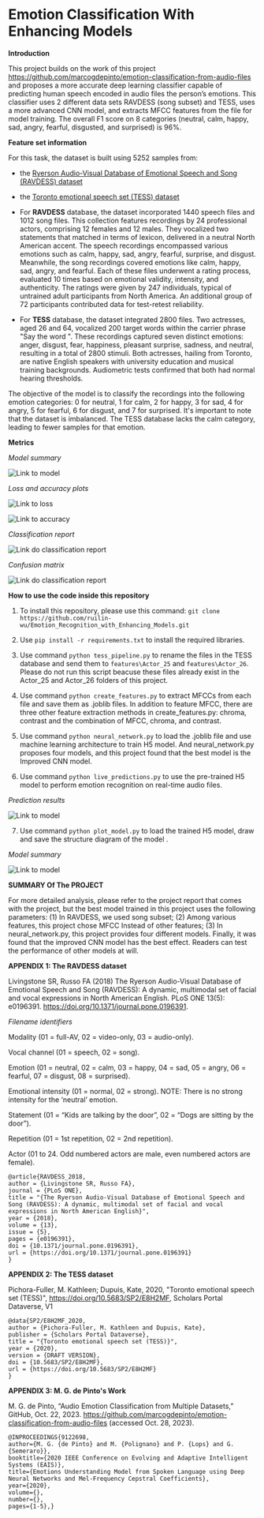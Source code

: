 # Emotion Classification With Enhancing Models

**Introduction**

This project builds on the work of this project https://github.com/marcogdepinto/emotion-classification-from-audio-files and proposes a more accurate deep learning classifier capable of predicting human speech encoded in audio files the person’s emotions. This classifier uses 2 different data sets RAVDESS (song subset) and TESS, uses a more advanced CNN model, and extracts MFCC features from the file for model training. The overall F1 score on 8 categories (neutral, calm, happy, sad, angry, fearful, disgusted, and surprised) is 96%.

**Feature set information**

For this task, the dataset is built using 5252 samples from:

- the [Ryerson Audio-Visual Database of Emotional Speech and Song (RAVDESS) dataset](https://zenodo.org/record/1188976#.XsAXemgzaUk) 
- the [Toronto emotional speech set (TESS) dataset](https://tspace.library.utoronto.ca/handle/1807/24487) 


- For **RAVDESS** database, the dataset incorporated 1440 speech files and 1012 song files. This collection features recordings by 24 professional actors, comprising 12 females and 12 males. They vocalized two statements that matched in terms of lexicon, delivered in a neutral North American accent. The speech recordings encompassed various emotions such as calm, happy, sad, angry, fearful, surprise, and disgust. Meanwhile, the song recordings covered emotions like calm, happy, sad, angry, and fearful. Each of these files underwent a rating process, evaluated 10 times based on emotional validity, intensity, and authenticity. The ratings were given by 247 individuals, typical of untrained adult participants from North America. An additional group of 72 participants contributed data for test-retest reliability. 

- For **TESS** database, the dataset integrated 2800 files. Two actresses, aged 26 and 64, vocalized 200 target words within the carrier phrase "Say the word ". These recordings captured seven distinct emotions: anger, disgust, fear, happiness, pleasant surprise, sadness, and neutral, resulting in a total of 2800 stimuli. Both actresses, hailing from Toronto, are native English speakers with university education and musical training backgrounds. Audiometric tests confirmed that both had normal hearing thresholds.

The objective of the model is to classify the recordings into the following emotion categories: 0 for neutral, 1 for calm, 2 for happy, 3 for sad, 4 for angry, 5 for fearful, 6 for disgust, and 7 for surprised. It's important to note that the dataset is imbalanced. The TESS database lacks the calm category, leading to fewer samples for that emotion. 

**Metrics**

*Model summary*

![Link to model](https://github.com/ruilin-wu/Emotion_Recognition_with_Enhancing_Models/blob/main/media/model_project.png) 

*Loss and accuracy plots*

![Link to loss](https://github.com/ruilin-wu/Emotion_Recognition_with_Enhancing_Models/blob/main/media/loss.png) 

![Link to accuracy](https://github.com/ruilin-wu/Emotion_Recognition_with_Enhancing_Models/blob/main/media/accuracy.png)

*Classification report*

![Link do classification report](https://github.com/ruilin-wu/Emotion_Recognition_with_Enhancing_Models/blob/main/media/classification_report1.png)

*Confusion matrix*

![Link do classification report](https://github.com/ruilin-wu/Emotion_Recognition_with_Enhancing_Models/blob/main/media/confusion_matrix.png)

**How to use the code inside this repository**

1) To install this repository, please use this command:
 ```git clone https://github.com/ruilin-wu/Emotion_Recognition_with_Enhancing_Models.git ```

2) Use ```pip install -r requirements.txt``` to install the required libraries.

3) Use command ```python tess_pipeline.py``` to rename the files in the TESS database and send them to ```features\Actor_25``` and ```features\Actor_26```. Please do not run this script beacuse these files already exist in the Actor_25 and Actor_26 folders of this project.

4) Use command ```python create_features.py``` to extract MFCCs from each file and save them as .joblib files. In addition to feature MFCC, there are three other feature extraction methods in create_features.py: chroma, contrast and the combination of MFCC, chroma, and contrast.

5) Use command ```python neural_network.py``` to load the .joblib file and use machine learning architecture to train H5 model. And 
 neural_network.py proposes four models, and this project found that the best model is the Improved CNN model.

6) Use command ```python live_predictions.py``` to use the pre-trained H5 model to perform emotion recognition on real-time audio files.
    
*Prediction results*

![Link to model](https://github.com/ruilin-wu/Emotion_Recognition_with_Enhancing_Models/blob/main/media/prediction_result.png) 


7) Use command ```python plot_model.py``` to load the trained H5 model, draw and save the structure diagram of the model .

*Model summary*

![Link to model](https://github.com/ruilin-wu/Emotion_Recognition_with_Enhancing_Models/blob/main/media/model_project.png) 


**SUMMARY Of The PROJECT**

For more detailed analysis, please refer to the project report that comes with the project, but the best model trained in this project uses the following parameters: (1) In RAVDESS, we used song subset; (2) Among various features, this project chose MFCC Instead of other features; (3) In neural_network.py, this project provides four different models. Finally, it was found that the improved CNN model has the best effect. Readers can test the performance of other models at will.




**APPENDIX 1: The RAVDESS dataset**

Livingstone SR, Russo FA (2018) The Ryerson Audio-Visual Database of Emotional Speech and Song (RAVDESS): A dynamic, multimodal set of facial and vocal expressions in North American English. PLoS ONE 13(5): e0196391. https://doi.org/10.1371/journal.pone.0196391.

*Filename identifiers*

Modality (01 = full-AV, 02 = video-only, 03 = audio-only).

Vocal channel (01 = speech, 02 = song).

Emotion (01 = neutral, 02 = calm, 03 = happy, 04 = sad, 05 = angry, 06 = fearful, 07 = disgust, 08 = surprised).

Emotional intensity (01 = normal, 02 = strong). NOTE: There is no strong intensity for the ‘neutral’ emotion.

Statement (01 = “Kids are talking by the door”, 02 = “Dogs are sitting by the door”).

Repetition (01 = 1st repetition, 02 = 2nd repetition).

Actor (01 to 24. Odd numbered actors are male, even numbered actors are female).
```
@article{RAVDESS_2018,
author = {Livingstone SR, Russo FA},
journal = {PLoS ONE},
title = "{The Ryerson Audio-Visual Database of Emotional Speech and Song (RAVDESS): A dynamic, multimodal set of facial and vocal expressions in North American English}",
year = {2018},
volume = {13},
issue = {5},
pages = {e0196391},
doi = {10.1371/journal.pone.0196391},
url = {https://doi.org/10.1371/journal.pone.0196391}
}
```

**APPENDIX 2: The TESS dataset**

Pichora-Fuller, M. Kathleen; Dupuis, Kate, 2020, "Toronto emotional speech set (TESS)", https://doi.org/10.5683/SP2/E8H2MF, Scholars Portal Dataverse, V1

```
@data{SP2/E8H2MF_2020,
author = {Pichora-Fuller, M. Kathleen and Dupuis, Kate},
publisher = {Scholars Portal Dataverse},
title = "{Toronto emotional speech set (TESS)}",
year = {2020},
version = {DRAFT VERSION},
doi = {10.5683/SP2/E8H2MF},
url = {https://doi.org/10.5683/SP2/E8H2MF}
}
```

**APPENDIX 3: M. G. de Pinto's Work**

M. G. de Pinto, “Audio Emotion Classification from Multiple Datasets,” GitHub, Oct. 22, 2023. https://github.com/marcogdepinto/emotion-classification-from-audio-files (accessed Oct. 28, 2023).
```
@INPROCEEDINGS{9122698,
author={M. G. {de Pinto} and M. {Polignano} and P. {Lops} and G. {Semeraro}},
booktitle={2020 IEEE Conference on Evolving and Adaptive Intelligent Systems (EAIS)},
title={Emotions Understanding Model from Spoken Language using Deep Neural Networks and Mel-Frequency Cepstral Coefficients},
year={2020},
volume={},
number={},
pages={1-5},}
```
